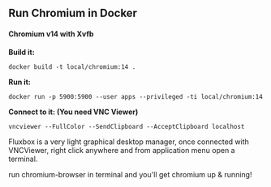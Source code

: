 ## Run Chromium in Docker 

#### Chromium v14 with Xvfb

**Build it:**

`docker build -t local/chromium:14 .`

**Run it:**

`docker run -p 5900:5900 --user apps --privileged -ti local/chromium:14`

**Connect to it: (You need VNC Viewer)**

`vncviewer --FullColor --SendClipboard --AcceptClipboard localhost`


Fluxbox is a very light graphical desktop manager, once connected with VNCViewer, right click anywhere and from application menu open a terminal.

run chromium-browser in terminal and you'll get chromium up & running!

